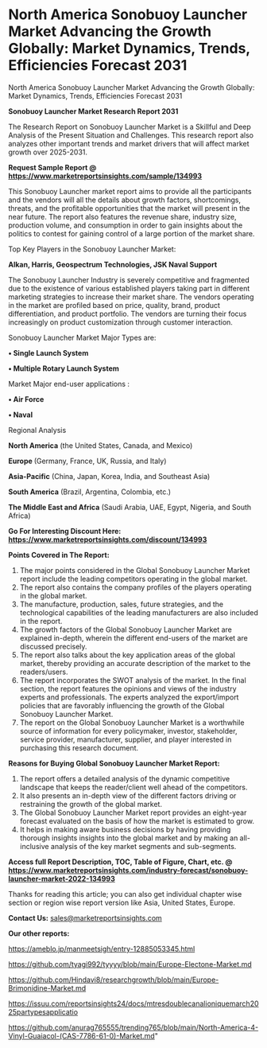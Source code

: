 # North America Sonobuoy Launcher Market Advancing the Growth Globally: Market Dynamics, Trends, Efficiencies Forecast 2031
North America Sonobuoy Launcher Market Advancing the Growth Globally: Market Dynamics, Trends, Efficiencies Forecast 2031

<strong>Sonobuoy Launcher Market Research Report 2031</strong>

The Research Report on Sonobuoy Launcher Market is a Skillful and Deep Analysis of the Present Situation and Challenges. This research report also analyzes other important trends and market drivers that will affect market growth over 2025-2031.

<strong>Request Sample Report @ <a href=https://www.marketreportsinsights.com/sample/134993>https://www.marketreportsinsights.com/sample/134993</a></strong>

This Sonobuoy Launcher market report aims to provide all the participants and the vendors will all the details about growth factors, shortcomings, threats, and the profitable opportunities that the market will present in the near future. The report also features the revenue share, industry size, production volume, and consumption in order to gain insights about the politics to contest for gaining control of a large portion of the market share.

Top Key Players in the Sonobuoy Launcher Market:

<strong>Alkan, Harris, Geospectrum Technologies, JSK Naval Support</strong>

The Sonobuoy Launcher Industry is severely competitive and fragmented due to the existence of various established players taking part in different marketing strategies to increase their market share. The vendors operating in the market are profiled based on price, quality, brand, product differentiation, and product portfolio. The vendors are turning their focus increasingly on product customization through customer interaction.

Sonobuoy Launcher Market Major Types are:

<strong>• Single Launch System

• Multiple Rotary Launch System</strong>

Market Major end-user applications :

<strong>• Air Force

• Naval</strong>

Regional Analysis

</u><strong><b>North America</b></strong> (the United States, Canada, and Mexico)

<strong><b>Europe </b></strong>(Germany, France, UK, Russia, and Italy)

<strong><b>Asia-Pacific</b></strong> (China, Japan, Korea, India, and Southeast Asia)

<strong><b>South America</b></strong> (Brazil, Argentina, Colombia, etc.)

<strong><b>The Middle East and Africa</b></strong> (Saudi Arabia, UAE, Egypt, Nigeria, and South Africa)

<strong>Go For Interesting Discount Here: <a href=https://www.marketreportsinsights.com/discount/134993>https://www.marketreportsinsights.com/discount/134993</a></strong>

<strong>Points Covered in The Report:</strong>
<ol>
  <li>The major points considered in the Global Sonobuoy Launcher Market report include the leading competitors operating in the global market.</li>
  <li>The report also contains the company profiles of the players operating in the global market.</li>
  <li>The manufacture, production, sales, future strategies, and the technological capabilities of the leading manufacturers are also included in the report.</li>
  <li>The growth factors of the Global Sonobuoy Launcher Market are explained in-depth, wherein the different end-users of the market are discussed precisely.</li>
  <li>The report also talks about the key application areas of the global market, thereby providing an accurate description of the market to the readers/users.</li>
  <li>The report incorporates the SWOT analysis of the market. In the final section, the report features the opinions and views of the industry experts and professionals. The experts analyzed the export/import policies that are favorably influencing the growth of the Global Sonobuoy Launcher Market.</li>
  <li>The report on the Global Sonobuoy Launcher Market is a worthwhile source of information for every policymaker, investor, stakeholder, service provider, manufacturer, supplier, and player interested in purchasing this research document.</li>
</ol>
<strong>Reasons for Buying Global Sonobuoy Launcher Market Report:</strong>

<ol>
  <li>The report offers a detailed analysis of the dynamic competitive landscape that keeps the reader/client well ahead of the competitors.</li>
  <li>It also presents an in-depth view of the different factors driving or restraining the growth of the global market.</li>
  <li>The Global Sonobuoy Launcher Market report provides an eight-year forecast evaluated on the basis of how the market is estimated to grow.</li>
  <li>It helps in making aware business decisions by having providing thorough insights insights into the global market and by making an all-inclusive analysis of the key market segments and sub-segments.</li>
</ol>
<strong>Access full Report Description, TOC, Table of Figure, Chart, etc. @ <a href=https://www.marketreportsinsights.com/industry-forecast/sonobuoy-launcher-market-2022-134993>https://www.marketreportsinsights.com/industry-forecast/sonobuoy-launcher-market-2022-134993</a></strong>


Thanks for reading this article; you can also get individual chapter wise section or region wise report version like Asia, United States, Europe.

<strong>Contact Us:</strong>
sales@marketreportsinsights.com

<strong>Our other reports:</strong>

<a href=https://ameblo.jp/manmeetsigh/entry-12885053345.html>https://ameblo.jp/manmeetsigh/entry-12885053345.html</a>

<a href=https://github.com/tyagi992/tyyyy/blob/main/Europe-Electone-Market.md>https://github.com/tyagi992/tyyyy/blob/main/Europe-Electone-Market.md</a>

<a href=https://github.com/Hindavi8/researchgrowth/blob/main/Europe-Brimonidine-Market.md>https://github.com/Hindavi8/researchgrowth/blob/main/Europe-Brimonidine-Market.md</a>

<a href=https://issuu.com/reportsinsights24/docs/mtresdoublecanalioniquemarch2025partypesapplicatio>https://issuu.com/reportsinsights24/docs/mtresdoublecanalioniquemarch2025partypesapplicatio</a>

<a href=https://github.com/anurag765555/trending765/blob/main/North-America-4-Vinyl-Guaiacol-(CAS-7786-61-0)-Market.md>https://github.com/anurag765555/trending765/blob/main/North-America-4-Vinyl-Guaiacol-(CAS-7786-61-0)-Market.md</a>"
